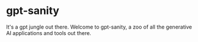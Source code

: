 # gpt-sanity
It's a gpt jungle out there. Welcome to gpt-sanity, a zoo of all the generative AI applications and tools out there.
